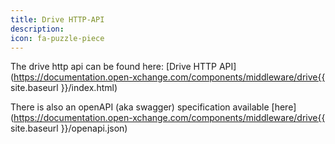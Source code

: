 ```yaml
---
title: Drive HTTP-API
description:
icon: fa-puzzle-piece
---
```


The drive http api can be found here: [Drive HTTP API](https://documentation.open-xchange.com/components/middleware/drive{{ site.baseurl }}/index.html)

There is also an openAPI (aka swagger) specification available [here](https://documentation.open-xchange.com/components/middleware/drive{{ site.baseurl }}/openapi.json)